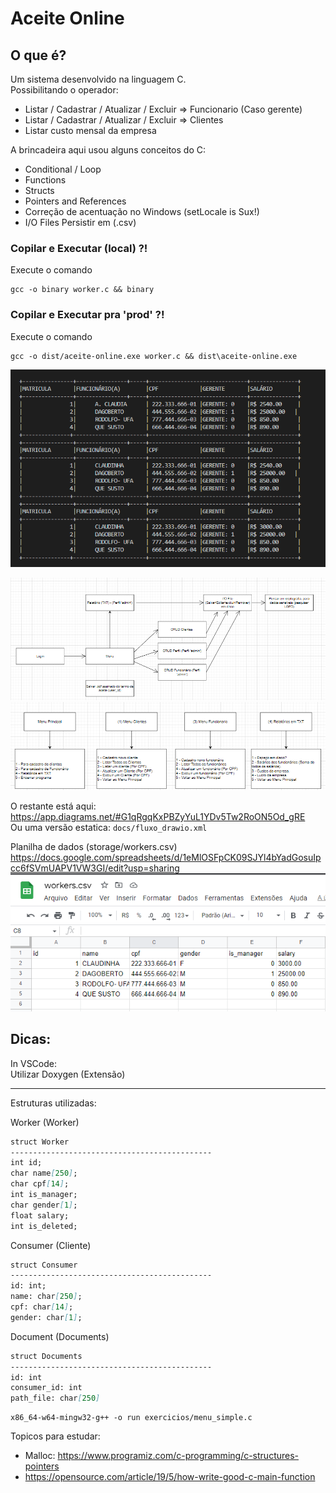 # Aceite Online
## O que é?
Um sistema desenvolvido na linguagem C.  
Possibilitando o operador:
- Listar / Cadastrar / Atualizar / Excluir => Funcionario (Caso gerente)
- Listar / Cadastrar / Atualizar / Excluir => Clientes
- Listar custo mensal da empresa


A brincadeira aqui usou alguns conceitos do C: 
- Conditional / Loop 
- Functions 
- Structs 
- Pointers and References
- Correção de acentuação no Windows (setLocale is Sux!)
- I/O Files Persistir em (.csv)  


### Copilar e Executar (local) ?!  
Execute o comando
```shell
gcc -o binary worker.c && binary
```

### Copilar e Executar pra 'prod' ?!
Execute o comando
```shell
gcc -o dist/aceite-online.exe worker.c && dist\aceite-online.exe
```

![Terminal](docs/out_worker.png)    


![Fluxograma](docs/fluxograma_fluxo.png)    
![Fluxograma](docs/fluxograma_menus.png)    


O restante está aqui:  
https://app.diagrams.net/#G1qRgqKxPBZyYuL1YDv5Tw2RoON5Od_gRE   
Ou uma versão estatica: `docs/fluxo_drawio.xml`  


Planilha de dados (storage/workers.csv)
https://docs.google.com/spreadsheets/d/1eMlOSFpCK09SJYl4bYadGosuIpcc6fSVmUAPV1VW3GI/edit?usp=sharing
![Planilha de Dados (Workers.csv)](docs/workers_csv.png)    


## Dicas:
In VSCode:    
Utilizar Doxygen (Extensão)   

---------------------------------------------   
Estruturas utilizadas:

Worker (Worker)
```markdown
struct Worker
---------------------------------------------
int id;
char name[250];
char cpf[14];
int is_manager;
char gender[1];
float salary;
int is_deleted;
```


Consumer (Cliente)
```markdown
struct Consumer
---------------------------------------------
id: int;
name: char[250];
cpf: char[14];
gender: char[1];
```

Document (Documents)
```markdown
struct Documents
---------------------------------------------
id: int
consumer_id: int
path_file: char[250]
```



```
x86_64-w64-mingw32-g++ -o run exercicios/menu_simple.c
```

Topicos para estudar:  
- Malloc: https://www.programiz.com/c-programming/c-structures-pointers
- https://opensource.com/article/19/5/how-write-good-c-main-function


